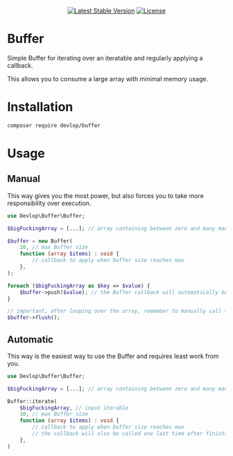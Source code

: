 <p align="center">
    <a href="https://packagist.org/packages/devlop/buffer"><img src="https://img.shields.io/packagist/v/devlop/buffer" alt="Latest Stable Version"></a>
    <a href="https://github.com/devlop/buffer/blob/master/LICENSE.md"><img src="https://img.shields.io/packagist/l/devlop/buffer" alt="License"></a>
</p>

# Buffer

Simple Buffer for iterating over an iteratable and regularly applying a callback.

This allows you to consume a large array with minimal memory usage.

# Installation

```bash
composer require devlop/buffer
```

# Usage

## Manual

This way gives you the most power, but also forces you to take more responsibility over execution.

```php
use Devlop\Buffer\Buffer;

$bigFuckingArray = [...]; // array containing between zero and many many items

$buffer = new Buffer(
    10, // max Buffer size
    function (array $items) : void {
        // callback to apply when buffer size reaches max
    },
);

foreach ($bigFuckingArray as $key => $value) {
    $buffer->push($value); // the Buffer callback will automatically be applied when needed
}

// important, after looping over the array, remember to manually call the flush() method to apply the callback on last time if needed
$buffer->flush();
```

## Automatic

This way is the easiest way to use the Buffer and requires least work from you.

```php
use Devlop\Buffer\Buffer;

$bigFuckingArray = [...]; // array containing between zero and many many items

Buffer::iterate(
    $bigFuckingArray, // input iterable
    10, // max Buffer size
    function (array $items) : void {
        // callback to apply when buffer size reaches max
        // the callback will also be called one last time after finishing iterating if needed
    },
)
```
